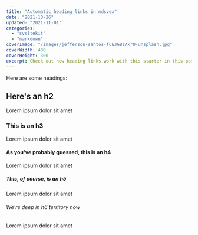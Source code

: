 ```yaml
---
title: "Automatic heading links in mdsvex"
date: "2021-10-26"
updated: "2021-11-01"
categories: 
  - "sveltekit"
  - "markdown"
coverImage: "/images/jefferson-santos-fCEJGBzAkrU-unsplash.jpg"
coverWidth: 400
coverHeight: 300
excerpt: Check out how heading links work with this starter in this post.
---
```


Here are some headings:

## Here's an h2

Lorem ipsum dolor sit amet

### This is an h3

Lorem ipsum dolor sit amet

#### As you've probably guessed, this is an h4

Lorem ipsum dolor sit amet

##### This, of course, is an h5

Lorem ipsum dolor sit amet

###### We're deep in h6 territory now

Lorem ipsum dolor sit amet

